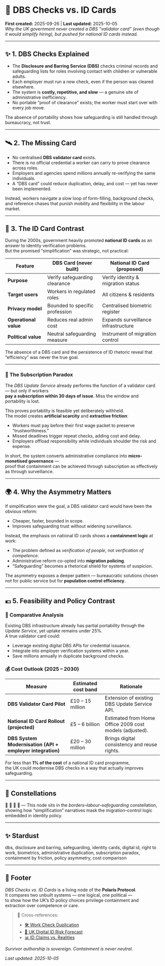 # 🪪 DBS Checks vs. ID Cards  
**First created:** 2025-09-26  |  **Last updated:** 2025-10-05  
*Why the UK government never created a DBS “validator card” (even though it would simplify hiring), but pushed for national ID cards instead.*  

---

## ✨ 1. DBS Checks Explained  
- The **Disclosure and Barring Service (DBS)** checks criminal records and safeguarding lists for roles involving contact with children or vulnerable adults.  
- Each employer must run a new check, even if the person was cleared elsewhere.  
- The system is **costly, repetitive, and slow** — a genuine site of administrative inefficiency.  
- No portable “proof of clearance” exists; the worker must start over with every job move.  

The absence of portability shows how safeguarding is still handled through bureaucracy, not trust.  

---

## 🛰️ 2. The Missing Card  
- No centralised **DBS validator card** exists.  
- There is no official credential a worker can carry to prove clearance across roles.  
- Employers and agencies spend millions annually re-verifying the same individuals.  
- A “DBS card” could reduce duplication, delay, and cost — yet has never been implemented.  

Instead, workers navigate a slow loop of form-filling, background checks, and reference chases that punish mobility and flexibility in the labour market.  

---

## 🍊 3. The ID Card Contrast  
During the 2000s, government heavily promoted **national ID cards** as an answer to identity verification problems.  
But the promised “simplification” was strategic, not practical:  

| Feature | DBS Card (never built) | National ID Card (proposed) |
|----------|------------------------|------------------------------|
| **Purpose** | Verify safeguarding clearance | Verify identity & migration status |
| **Target users** | Workers in regulated roles | All citizens & residents |
| **Privacy model** | Bounded to specific profession | Centralised biometric register |
| **Operational value** | Reduces real admin cost | Expands surveillance infrastructure |
| **Political value** | Neutral safeguarding measure | Instrument of migration control |

The absence of a DBS card and the persistence of ID rhetoric reveal that “efficiency” was never the true goal.  

---

### 🧾 The Subscription Paradox  
The *DBS Update Service* already performs the function of a validator card — but only if workers  
**pay a subscription within 30 days of issue**. Miss the window and portability is lost.  

This proves portability is feasible yet deliberately withheld.  
The model creates **artificial scarcity** and **extractive friction**:  
- Workers must pay before their first wage packet to preserve “trustworthiness.”  
- Missed deadlines trigger repeat checks, adding cost and delay.  
- Employers offload responsibility while individuals shoulder the risk and expense.  

In short, the system converts administrative compliance into **micro-monetised governance** —  
proof that containment can be achieved through subscription as effectively as through surveillance.  

---

## 🌍 4. Why the Asymmetry Matters  
If simplification were the goal, a DBS validator card would have been the obvious reform:  
- Cheaper, faster, bounded in scope.  
- Improves safeguarding trust without widening surveillance.  

Instead, the emphasis on national ID cards shows a **containment logic** at work:  
- The problem defined as *verification of people*, not *verification of competence*.  
- Administrative reform co-opted into **migration policing**.  
- “Safeguarding” becomes a rhetorical shield for systems of suspicion.  

The asymmetry exposes a deeper pattern — bureaucratic solutions chosen not for public service but for **population control efficiency**.  

---

## 💶 5. Feasibility and Policy Contrast  

### 🧮 Comparative Analysis  
Existing DBS infrastructure already has partial portability through the *Update Service*, yet uptake remains under 25%.  
A true validator card could:  
- Leverage existing digital DBS APIs for credential issuance.  
- Integrate into employer verification systems within a year.  
- Save millions annually in duplicate background checks.  

### 💰 Cost Outlook (2025 – 2030)  

| Measure | Estimated cost band | Rationale |
|----------|---------------------|-----------|
| **DBS Validator Card Pilot** | £10 – 15 million | Extension of existing DBS Update Service API. |
| **National ID Card Rollout (projected)** | £5 – 6 billion | Estimated from Home Office 2009 cost models (adjusted). |
| **DBS System Modernisation (API + employer integration)** | £20 – 30 million | Brings digital consistency and reuse rights. |

For less than **1% of the cost** of a national ID card programme,  
the UK could modernise DBS checks in a way that actually improves safeguarding.  

---

## 🌌 Constellations  

🪪 🛂 🧿 🔮 — This node sits in the *borders–labour–safeguarding* constellation,  
showing how “simplification” narratives mask the migration–control logic embedded in identity policy.  

---

## ✨ Stardust  

dbs, disclosure and barring, safeguarding, identity cards, digital id, right to work, biometrics, administrative duplication, subscription paradox, containment by friction, policy asymmetry, cost comparison  

---

## 🏮 Footer  

*DBS Checks vs. ID Cards* is a living node of the **Polaris Protocol**.  
It compares two unbuilt systems — one logical, one political —  
to show how the UK’s ID policy choices privilege containment and extraction over competence or care.  

> 📡 Cross-references:  
> - [🛠️ Work Check Duplication](./🛠️_work_check_duplication.md)  
> - [🔮 UK Digital ID Risk Forecast](../../Governance_And_Containment/🈺_Governance_And_Prevent/🔮_uk_digital_id_risk_forecast.md)  
> - [📊 ID Claims vs. Realities](../../Governance_And_Containment/🈺_Governance_And_Prevent/📊_id_claims_vs_realities.md)  

*Survivor authorship is sovereign. Containment is never neutral.*  

_Last updated: 2025-10-05_  
